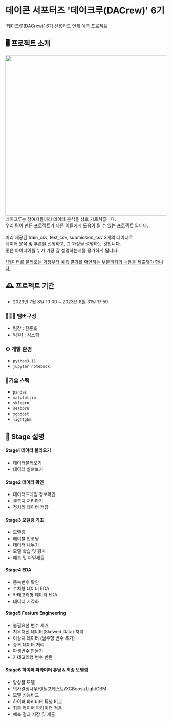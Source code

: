 # 데이콘 서포터즈 '데이크루(DACrew)' 6기

'데이크루(DACrew)' 6기 신용카드 연체 예측 프로젝트

## 🖥️ 프로젝트 소개

<img src="image.png"  width="700" height="500">
데이크루는 참여자들끼리 데이터 분석을 상호 가르쳐줍니다.<br>
우리 팀이 만든 프로젝트가 다른 이들에게 도움이 될 수 있는 프로젝트 입니다.<br>
<br>
미리 제공된 train_csv, test_csv, submission_csv 3개의 데이터로<br>
데이터 분석 및 추론을 진행하고, 그 과정을 설명하는 것입니다.<br>
좋은 아이디어를 누가 가장 잘 설명하는지를 평가하게 됩니다.<br>
<br>
<U>*데이터를 불러오는 과정부터 예측 결과를 확인하는 부분까지의 내용을 제출해야 합니다.</U>

  <br>

## 🕰️ 프로젝트 기간

- 2023년 7월 8일 10:00 ~ 2023년 8월 31일 17:59

### 🧑‍🤝‍🧑 맴버구성

- 팀장 : 한준호
- 팀원1 : 김소희

### ⚙️ 개발 환경

- `python3.11`
- `jupyter notebook`

### 🥇기술 스택

- `pandas`
- `matplotlib`
- `sklearn`
- `seaborn`
- `xgboost`
- `lightgbm `

## 📌 Stage 설명

#### Stage1 데이터 불러오기

- 데이터불러오기
- 데이터 살펴보기

#### Stage2 데이터 확인

- 데이터프레임 정보확인
- 결측치 처리하기
- 전처리 데이터 저장

#### Stage3 모델링 기초

- 모델링
- 레이블 인코딩
- 데이터 나누기
- 모델 학습 및 평가
- 예측 및 파일제출

#### Stage4 EDA

- 종속변수 확인
- 수치형 데이터 EDA
- 카테고리형 데이터 EDA
- 데이터 시각화

#### Stage5 Feature Engineering

- 불필요한 변수 제거
- 치우쳐진 데이터(Skewed Data) 처리
- 이상치 데이터 (범주형 변수 추가)
- 중복 데이터 처리
- 파생변수 만들기
- 카테고리형 변수 반환

#### Stage6 하이퍼 파라미터 튜닝 & 최종 모델링

- 앙상블 모델
- 의사결정나무/랜덤포레스트/XGBoost/LightGBM
- 모델 성능비교
- 하이퍼 파리미터 튜닝 비교
- 최종 하이퍼 파라미터 적용
- 예측 결과 저장 및 제출
